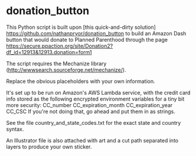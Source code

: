 # donation_button
This Python script is built upon [this quick-and-dirty solution] https://github.com/nathanpryor/donation_button to build an Amazon Dash button that would donate to Planned Parenthood through the page https://secure.ppaction.org/site/Donation2?df_id=12913&12913.donation=form1

The script requires the Mechanize library (http://wwwsearch.sourceforge.net/mechanize/).

Replace the obvious placeholders with your own information. 

It's set up to be run on Amazon's AWS Lambda service, with the credit card info stored as the following encrypted environment variables for a tiny bit more security:
	CC_number
	CC_expiration_month
	CC_expiration_year
	CC_CSC
If you're not doing that, go ahead and put them in as strings.

See the file country_and_state_codes.txt for the exact state and country syntax.

An Illustrator file is also attached with art and a cut path separated into layers to produce your own sticker.